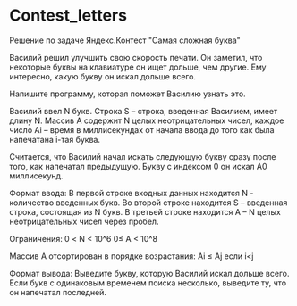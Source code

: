 # Contest_letters
Решение по задаче Яндекс.Контест "Самая сложная буква"

Василий решил улучшить свою скорость печати. Он заметил, что некоторые буквы на клавиатуре он ищет дольше, чем другие. Ему интересно, какую букву он искал дольше всего.

Напишите программу, которая поможет Василию узнать это.

Василий ввел N букв.
Строка S – строка, введенная Василием, имеет длину N.
Mассив A содержит N целых неотрицательных чисел, каждое число Ai – время в миллисекундах от начала ввода до того как была напечатана i-тая буква.

Считается, что Василий начал искать следующую букву сразу после того, как напечатал предыдущую. Букву с индексом 0 он искал A0 миллисекунд.

Формат ввода:
В первой строке входных данных находится N - количество введенных букв.
Во второй строке находится S – введенная строка, состоящая из N букв.
В третьей строке находится A – N целых неотрицательных чисел через пробел.

Ограничения:
0 < N < 10^6
0≤ A < 10^8

Массив A отсортирован в порядке возрастания:
Ai ≤ Aj если i<j

Формат вывода:
Выведите букву, которую Василий искал дольше всего. Если букв с одинаковым временем поиска несколько, выведите ту, что он напечатал последней.
